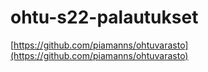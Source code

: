 # ohtu-s22-palautukset

[https://github.com/piamanns/ohtuvarasto](https://github.com/piamanns/ohtuvarasto)
